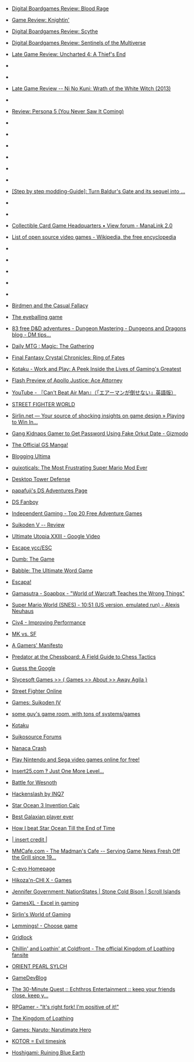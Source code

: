 
- [Digital Boardgames Review: Blood Rage](/2021/03/digital-boardgames-review-blood-rage/)

- [Game Review: Knightin&#39;](/2021/02/game-review-knightin/)

- [Digital Boardgames Review: Scythe](/2021/02/digital-boardgames-review-scythe/)

- [Digital Boardgames Review: Sentinels of the Multiverse](/2021/02/digital-boardgames-review-sentinels-of-the-multiverse/)

- [Late Game Review: Uncharted 4: A Thief&#39;s End](/2020/09/uncharted4/)

- [](/2020/09/1301222471568297984/)

- [](/2020/08/1293051269129486337/)

- [Late Game Review -- Ni No Kuni: Wrath of the White Witch (2013)](/2018/10/late-game-review-ni-no-kuni-wrath-of-the-white-witch-2013/)

- [](/2018/08/1030779233100947456/)

- [Review: Persona 5 (You Never Saw It Coming)](/2017/06/review-persona-5-you-never-saw-it-coming/)

- [](/2015/10/8laqfkmoj3/)

- [](/2014/11/10153371179008912/)

- [](/2013/07/353690869481738241/)

- [](/2012/09/249794730370686976/)

- [](/2012/04/188971847163977728/)

- [](/2011/07/97231680342986753/)

- [[Step by step modding-Guide]: Turn Baldur&#39;s Gate and its sequel into ...](/2010/09/step-by-step-modding-guide-turn-baldur-s-gate-and-its-sequel-into/)

- [](/2010/07/19811340486/)

- [](/2010/04/11808025555/)

- [Collectible Card Game Headquarters • View forum - ManaLink 2.0](/2010/03/collectible-card-game-headquarters-view-forum-manalink-2-0/)

- [List of open source video games - Wikipedia, the free encyclopedia](/2009/12/list-of-open-source-video-games-wikipedia-the-free-encyclopedia/)

- [](/2009/09/3775823306/)

- [](/2009/08/3603255733/)

- [](/2009/07/2582283906/)

- [](/2009/07/2577062665/)

- [](/2009/07/2560147227/)

- [Birdmen and the Casual Fallacy](/2009/01/birdmen-and-the-casual-fallacy/)

- [The eyeballing game](/2008/10/the-eyeballing-game/)

- [83 free D&amp;D adventures - Dungeon Mastering - Dungeons and Dragons blog - DM tips...](/2008/10/83-free-d-d-adventures-dungeon-mastering-dungeons-and-dragons-blog-dm-tips/)

- [Daily MTG : Magic: The Gathering](/2008/08/daily-mtg-magic-the-gathering/)

- [Final Fantasy Crystal Chronicles: Ring of Fates](/2008/04/final-fantasy-crystal-chronicles-ring-of-fates/)

- [Kotaku - Work and Play: A Peek Inside the Lives of Gaming&#39;s Greatest](/2008/01/kotaku-work-and-play-a-peek-inside-the-lives-of-gaming-s-greatest/)

- [Flash Preview of Apollo Justice: Ace Attorney](/2008/01/flash-preview-of-apollo-justice-ace-attorney/)

- [YouTube - 『Can&#39;t Beat Air Man』（「エアーマンが倒せない」英語版）](/2008/01/youtube-can-t-beat-air-man-eamangadao-senai-ying-yu-ban/)

- [STREET FIGHTER WORLD](/2007/10/street-fighter-world/)

- [Sirlin.net — Your source of shocking insights on game design » Playing to Win In...](/2007/07/sirlin-net-your-source-of-shocking-insights-on-game-design-playing-to-win-in/)

- [Gang Kidnaps Gamer to Get Password Using Fake Orkut Date - Gizmodo](/2007/07/gang-kidnaps-gamer-to-get-password-using-fake-orkut-date-gizmodo/)

- [The Official GS Manga!](/2007/06/the-official-gs-manga/)

- [Blogging Ultima](/2007/05/blogging-ultima/)

- [quixoticals: The Most Frustrating Super Mario Mod Ever](/2007/04/quixoticals-the-most-frustrating-super-mario-mod-ever/)

- [Desktop Tower Defense](/2007/03/desktop-tower-defense/)

- [papafuji&#39;s DS Adventures Page](/2007/03/papafuji-s-ds-adventures-page/)

- [DS Fanboy](/2007/03/ds-fanboy/)

- [Independent Gaming - Top 20 Free Adventure Games](/2007/02/independent-gaming-top-20-free-adventure-games/)

- [Suikoden V -- Review](/2006/05/suikoden-v-review/)

- [Ultimate Utopia XXIII - Google Video](/2006/05/ultimate-utopia-xxiii-google-video/)

- [Escape ycc/ESC](/2006/04/escape-ycc-esc/)

- [Dumb: The Game](/2006/04/dumb-the-game/)

- [Babble: The Ultimate Word Game](/2006/03/babble-the-ultimate-word-game/)

- [Escapa!](/2006/03/escapa/)

- [Gamasutra - Soapbox - &#34;World of Warcraft Teaches the Wrong Things&#34;](/2006/02/gamasutra-soapbox-world-of-warcraft-teaches-the-wrong-things/)

- [Super Mario World (SNES) - 10:51 (US version, emulated run) - Alexis Neuhaus](/2006/01/super-mario-world-snes-10-51-us-version-emulated-run-alexis-neuhaus/)

- [Civ4 - Improving Performance](/2005/12/civ4-improving-performance/)

- [MK vs. SF](/2005/06/mk-vs-sf/)

- [A Gamers&#39; Manifesto](/2005/05/a-gamers-manifesto/)

- [Predator at the Chessboard: A Field Guide to Chess Tactics](/2005/05/predator-at-the-chessboard-a-field-guide-to-chess-tactics/)

- [Guess the Google](/2005/05/guess-the-google/)

- [Slycesoft Games &gt;&gt; { Games &gt;&gt; About &gt;&gt; Away Agila }](/2005/05/slycesoft-games-games-about-away-agila/)

- [Street Fighter Online](/2005/04/street-fighter-online/)

- [Games: Suikoden IV](/2005/04/games-suikoden-iv/)

- [some guy&#39;s game room, with tons of systems/games](/2005/04/some-guy-s-game-room-with-tons-of-systems-games/)

- [Kotaku](/2005/04/kotaku/)

- [Suikosource Forums](/2005/03/suikosource-forums/)

- [Nanaca Crash](/2005/03/nanaca-crash/)

- [Play Nintendo and Sega video games online for free!](/2005/02/play-nintendo-and-sega-video-games-online-for-free/)

- [Insert25.com ‽ Just One More Level...](/2005/02/insert25-com-just-one-more-level/)

- [Battle for Wesnoth](/2005/02/battle-for-wesnoth/)

- [Hackenslash by INQ7](/2005/01/hackenslash-by-inq7/)

- [Star Ocean 3 Invention Calc](/2005/01/star-ocean-3-invention-calc/)

- [Best Galaxian player ever](/2004/12/best-galaxian-player-ever/)

- [How I beat Star Ocean Till the End of Time](/2004/12/how-i-beat-star-ocean-till-the-end-of-time/)

- [| insert credit |](/2004/12/insert-credit/)

- [MMCafe.com - The Madman&#39;s Cafe -- Serving Game News Fresh Off the Grill since 19...](/2004/12/mmcafe-com-the-madman-s-cafe-serving-game-news-fresh-off-the-grill-since-19/)

- [C-evo Homepage](/2004/12/c-evo-homepage/)

- [Hikoza&#39;n-CHI X - Games](/2004/12/hikoza-n-chi-x-games/)

- [Jennifer Government: NationStates | Stone Cold Bison | Scroll Islands](/2004/12/jennifer-government-nationstates-stone-cold-bison-scroll-islands/)

- [GamesXL - Excel in gaming](/2004/11/gamesxl-excel-in-gaming/)

- [Sirlin&#39;s World of Gaming](/2004/11/sirlin-s-world-of-gaming/)

- [Lemmings! - Choose game](/2004/11/lemmings-choose-game/)

- [Gridlock](/2004/11/gridlock/)

- [Chillin&#39; and Loathin&#39; at Coldfront - The official Kingdom of Loathing fansite](/2004/11/chillin-and-loathin-at-coldfront-the-official-kingdom-of-loathing-fansite/)

- [ORIENT PEARL SYLCH](/2004/11/orient-pearl-sylch/)

- [GameDevBlog](/2004/11/gamedevblog/)

- [The 30-Minute Quest :: Echthros Entertainment :: keep your friends close. keep y...](/2004/11/the-30-minute-quest-echthros-entertainment-keep-your-friends-close-keep-y/)

- [RPGamer - &#34;It&#39;s right fork! I&#39;m positive of it!&#34;](/2004/11/rpgamer-it-s-right-fork-i-m-positive-of-it/)

- [The Kingdom of Loathing](/2004/11/the-kingdom-of-loathing/)

- [Games: Naruto: Narutimate Hero](/2004/06/games-naruto-narutimate-hero/)

- [KOTOR = Evil timesink](/2004/01/kotor-evil-timesink/)

- [Hoshigami: Ruining Blue Earth](/2002/05/hoshigami-ruining-blue-earth/)
